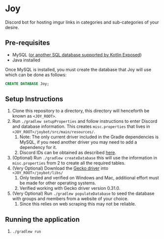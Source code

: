 # Joy
Discord bot for hosting imgur links in categories and sub-categories of your desire.

## Pre-requisites

- MySQL ([or another SQL database supported by Kotlin Exposed](https://github.com/JetBrains/Exposed?tab=readme-ov-file#supported-databases))
- Java installed

Once MySQL is installed, you must create the database that Joy will use which can be done as follows:
```sql
CREATE DATABASE Joy;
```

## Setup Instructions
1) Clone this repository to a directory, this directory will henceforth be known as `<JOY_ROOT>`.
2) Run `./gradlew setupProperties` and follow instructions to enter Discord and database information. This creates `misc.properties` that lives in `<JOY_ROOT>/joybot/src/main/resources/`. 
   1) Note: The only current driver included in the Gradle dependencies is MySQL, if you need another driver you may need to add a dependency for it.
   2) Discord IDs can be obtained as described [here](https://support.discord.com/hc/en-us/articles/206346498-Where-can-I-find-my-User-Server-Message-ID-#:~:text=On%20Android%20press%20and%20hold,name%20and%20select%20Copy%20ID.).
3) (Optional) Run `./gradlew createDatabase` this will use the information in `misc.properties` from 2 to create all the required tables.
4) (Very Optional) Download the [Gecko driver](https://github.com/mozilla/geckodriver/releases) into `<JOY_ROOT>/joybot/libs/`
   1) Only tested and verified on Windows and Mac, additional effort must be made for other operating systems.
   2) Verified working with Gecko driver version 0.31.0.
5) (Very Optional) Run `./gradlew populateDatabase` to seed the database with groups and members from a website of your choice.
   1) Since this relies on web scraping this may not be reliable.

## Running the application

1) `./gradlew run`
